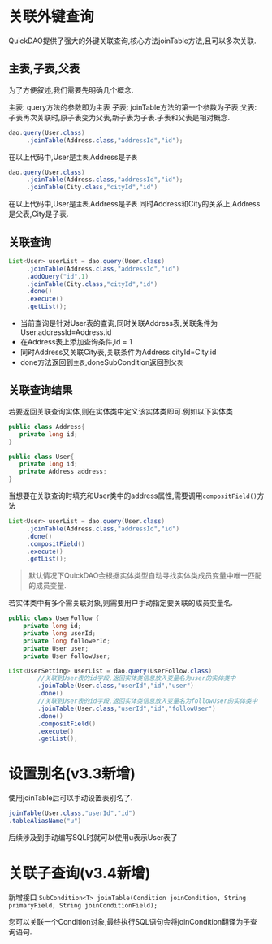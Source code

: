 # 关联外键查询

QuickDAO提供了强大的外键关联查询,核心方法joinTable方法,且可以多次关联.

## 主表,子表,父表

为了方便叙述,我们需要先明确几个概念.

主表: query方法的参数即为主表
子表: joinTable方法的第一个参数为子表
父表: 子表再次关联时,原子表变为父表,新子表为子表.子表和父表是相对概念.

```java
dao.query(User.class)
     .joinTable(Address.class,"addressId","id");
```
在以上代码中,User是``主表``,Address是``子表``

```java
dao.query(User.class)
     .joinTable(Address.class,"addressId","id");
     .joinTable(City.class,"cityId","id")
```
在以上代码中,User是``主表``,Address是``子表``
同时Address和City的关系上,Address是父表,City是子表.

## 关联查询
```java
List<User> userList = dao.query(User.class)
     .joinTable(Address.class,"addressId","id")
     .addQuery("id",1)
     .joinTable(City.class,"cityId","id")
     .done()
     .execute()
     .getList();
```

* 当前查询是针对User表的查询,同时关联Address表,关联条件为User.addressId=Address.id
* 在Address表上添加查询条件,id = 1
* 同时Address又关联City表,关联条件为Address.cityId=City.id
* done方法返回到``主表``,doneSubCondition返回到``父表``

## 关联查询结果

若要返回关联查询实体,则在实体类中定义该实体类即可.例如以下实体类
```java
public class Address{
   private long id;
}

public class User{
   private long id;
   private Address address;
}
```

当想要在关联查询时填充和User类中的address属性,需要调用``compositField()``方法

```java
List<User> userList = dao.query(User.class)
     .joinTable(Address.class,"addressId","id")
     .done()
     .compositField()
     .execute()
     .getList();
```

> 默认情况下QuickDAO会根据实体类型自动寻找实体类成员变量中唯一匹配的成员变量.

若实体类中有多个需关联对象,则需要用户手动指定要关联的成员变量名.

```java
public class UserFollow {
    private long id;
    private long userId;
    private long followerId;
    private User user;
    private User followUser;
```

```java
List<UserSetting> userList = dao.query(UserFollow.class)
        //关联到User表的id字段,返回实体类信息放入变量名为user的实体类中
        .joinTable(User.class,"userId","id","user")
        .done()
        //关联到User表的id字段,返回实体类信息放入变量名为followUser的实体类中
        .joinTable(User.class,"userId","id","followUser")
        .done()
        .compositField()
        .execute()
        .getList();
```
# 设置别名(v3.3新增)

使用joinTable后可以手动设置表别名了.
```java
joinTable(User.class,"userId","id")
.tableAliasName("u")
```
后续涉及到手动编写SQL时就可以使用u表示User表了

# 关联子查询(v3.4新增)

新增接口 ``SubCondition<T> joinTable(Condition joinCondition, String primaryField, String joinConditionField);``

您可以关联一个Condition对象,最终执行SQL语句会将joinCondition翻译为子查询语句.